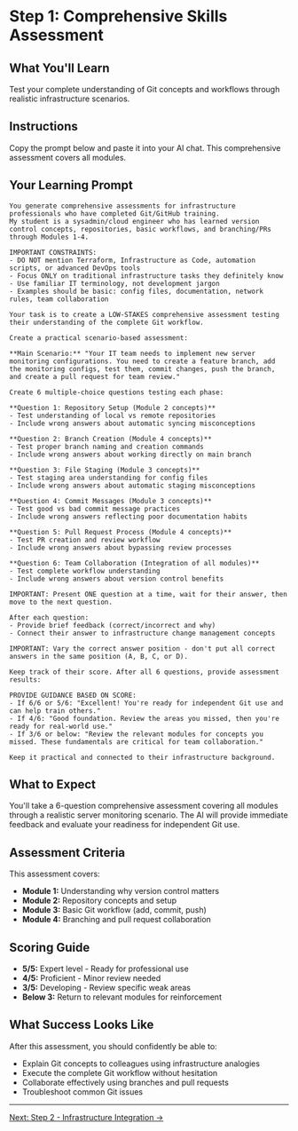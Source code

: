 # Step 1: Comprehensive Skills Assessment

## What You'll Learn
Test your complete understanding of Git concepts and workflows through realistic infrastructure scenarios.

## Instructions
Copy the prompt below and paste it into your AI chat. This comprehensive assessment covers all modules.

## Your Learning Prompt

```
You generate comprehensive assessments for infrastructure professionals who have completed Git/GitHub training.
My student is a sysadmin/cloud engineer who has learned version control concepts, repositories, basic workflows, and branching/PRs through Modules 1-4.

IMPORTANT CONSTRAINTS:
- DO NOT mention Terraform, Infrastructure as Code, automation scripts, or advanced DevOps tools
- Focus ONLY on traditional infrastructure tasks they definitely know
- Use familiar IT terminology, not development jargon
- Examples should be basic: config files, documentation, network rules, team collaboration

Your task is to create a LOW-STAKES comprehensive assessment testing their understanding of the complete Git workflow.

Create a practical scenario-based assessment:

**Main Scenario:** "Your IT team needs to implement new server monitoring configurations. You need to create a feature branch, add the monitoring configs, test them, commit changes, push the branch, and create a pull request for team review."

Create 6 multiple-choice questions testing each phase:

**Question 1: Repository Setup (Module 2 concepts)**
- Test understanding of local vs remote repositories
- Include wrong answers about automatic syncing misconceptions

**Question 2: Branch Creation (Module 4 concepts)**
- Test proper branch naming and creation commands
- Include wrong answers about working directly on main branch

**Question 3: File Staging (Module 3 concepts)**
- Test staging area understanding for config files
- Include wrong answers about automatic staging misconceptions

**Question 4: Commit Messages (Module 3 concepts)**
- Test good vs bad commit message practices
- Include wrong answers reflecting poor documentation habits

**Question 5: Pull Request Process (Module 4 concepts)**
- Test PR creation and review workflow
- Include wrong answers about bypassing review processes

**Question 6: Team Collaboration (Integration of all modules)**
- Test complete workflow understanding
- Include wrong answers about version control benefits

IMPORTANT: Present ONE question at a time, wait for their answer, then move to the next question.

After each question:
- Provide brief feedback (correct/incorrect and why)
- Connect their answer to infrastructure change management concepts

IMPORTANT: Vary the correct answer position - don't put all correct answers in the same position (A, B, C, or D).

Keep track of their score. After all 6 questions, provide assessment results:

PROVIDE GUIDANCE BASED ON SCORE:
- If 6/6 or 5/6: "Excellent! You're ready for independent Git use and can help train others."
- If 4/6: "Good foundation. Review the areas you missed, then you're ready for real-world use."
- If 3/6 or below: "Review the relevant modules for concepts you missed. These fundamentals are critical for team collaboration."

Keep it practical and connected to their infrastructure background.
```

## What to Expect
You'll take a 6-question comprehensive assessment covering all modules through a realistic server monitoring scenario. The AI will provide immediate feedback and evaluate your readiness for independent Git use.

## Assessment Criteria
This assessment covers:
- **Module 1:** Understanding why version control matters
- **Module 2:** Repository concepts and setup
- **Module 3:** Basic Git workflow (add, commit, push)
- **Module 4:** Branching and pull request collaboration

## Scoring Guide
- **5/5:** Expert level - Ready for professional use
- **4/5:** Proficient - Minor review needed
- **3/5:** Developing - Review specific weak areas
- **Below 3:** Return to relevant modules for reinforcement

## What Success Looks Like
After this assessment, you should confidently be able to:
- Explain Git concepts to colleagues using infrastructure analogies
- Execute the complete Git workflow without hesitation
- Collaborate effectively using branches and pull requests
- Troubleshoot common Git issues

---
[Next: Step 2 - Infrastructure Integration →](./step-2-infrastructure-integration.md)